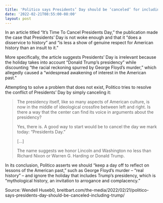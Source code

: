 ```yaml
---
title: 'Politico says Presidents’ Day should be ‘canceled’ for including Trump'
date: '2022-02-21T08:55:00-08:00'
layout: post
---
```


In an article titled “It’s Time To Cancel Presidents Day,” the publication made the case that Presidents’ Day is not woke enough and that it “does a disservice to history” and “is less a show of genuine respect for American history than an insult to it.”

More specifically, the article suggests Presidents’ Day is irrelevant because the holiday takes into account “Donald Trump’s presidency” while discounting “the racial reckoning spurred by George Floyd’s murder,” which allegedly caused a “widespread awakening of interest in the American past.”

Attempting to solve a problem that does not exist, Politico tries to resolve the conflict of Presidents’ Day by simply canceling it:

> The presidency itself, like so many aspects of American culture, is now in the middle of ideological crossfire between left and right. Is there a way that the center can find its voice in arguments about the presidency?
> 
> Yes, there is. A good way to start would be to cancel the day we mark today: “Presidents Day.”
> 
> \[…\]
> 
> The name suggests we honor Lincoln and Washington no less than Richard Nixon or Warren G. Harding or Donald Trump.

In its conclusion, Politico asserts we should “keep a day off to reflect on lessons of the American past,” such as George Floyd’s murder – “real history” – and ignore the holiday that includes Trump’s presidency, which is “mythological history, an invitation to arrogance and complacency.”

Source: Wendell Huseb0, breitbart.com/the-media/2022/02/21/politico-says-presidents-day-should-be-canceled-including-trump/